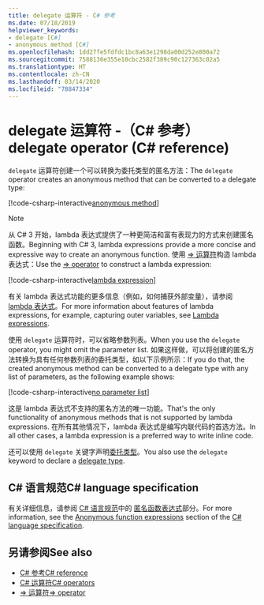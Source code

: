 ```yaml
---
title: delegate 运算符 - C# 参考
ms.date: 07/18/2019
helpviewer_keywords:
- delegate [C#]
- anonymous method [C#]
ms.openlocfilehash: 1dd27fe5fdfdc1bc8a63e1298da00d252e800a72
ms.sourcegitcommit: 7588136e355e10cbc2582f389c90c127363c02a5
ms.translationtype: HT
ms.contentlocale: zh-CN
ms.lasthandoff: 03/14/2020
ms.locfileid: "78847334"
---
```

# <a name="delegate-operator-c-reference"></a><span data-ttu-id="34c81-102">delegate 运算符 -（C# 参考）</span><span class="sxs-lookup"><span data-stu-id="34c81-102">delegate operator (C# reference)</span></span>

<span data-ttu-id="34c81-103">`delegate` 运算符创建一个可以转换为委托类型的匿名方法：</span><span class="sxs-lookup"><span data-stu-id="34c81-103">The `delegate` operator creates an anonymous method that can be converted to a delegate type:</span></span>

[!code-csharp-interactive[anonymous method](snippets/DelegateOperator.cs#AnonymousMethod)]

> [!NOTE]
> <span data-ttu-id="34c81-104">从 C# 3 开始，lambda 表达式提供了一种更简洁和富有表现力的方式来创建匿名函数。</span><span class="sxs-lookup"><span data-stu-id="34c81-104">Beginning with C# 3, lambda expressions provide a more concise and expressive way to create an anonymous function.</span></span> <span data-ttu-id="34c81-105">使用 [=> 运算符](lambda-operator.md)构造 lambda 表达式：</span><span class="sxs-lookup"><span data-stu-id="34c81-105">Use the [=> operator](lambda-operator.md) to construct a lambda expression:</span></span>
>
> [!code-csharp-interactive[lambda expression](snippets/DelegateOperator.cs#Lambda)]
>
> <span data-ttu-id="34c81-106">有关 lambda 表达式功能的更多信息（例如，如何捕获外部变量），请参阅 [lambda 表达式](../../programming-guide/statements-expressions-operators/lambda-expressions.md)。</span><span class="sxs-lookup"><span data-stu-id="34c81-106">For more information about features of lambda expressions, for example, capturing outer variables, see [Lambda expressions](../../programming-guide/statements-expressions-operators/lambda-expressions.md).</span></span>

<span data-ttu-id="34c81-107">使用 `delegate` 运算符时，可以省略参数列表。</span><span class="sxs-lookup"><span data-stu-id="34c81-107">When you use the `delegate` operator, you might omit the parameter list.</span></span> <span data-ttu-id="34c81-108">如果这样做，可以将创建的匿名方法转换为具有任何参数列表的委托类型，如以下示例所示：</span><span class="sxs-lookup"><span data-stu-id="34c81-108">If you do that, the created anonymous method can be converted to a delegate type with any list of  parameters, as the following example shows:</span></span>

[!code-csharp-interactive[no parameter list](snippets/DelegateOperator.cs#WithoutParameterList)]

<span data-ttu-id="34c81-109">这是 lambda 表达式不支持的匿名方法的唯一功能。</span><span class="sxs-lookup"><span data-stu-id="34c81-109">That's the only functionality of anonymous methods that is not supported by lambda expressions.</span></span> <span data-ttu-id="34c81-110">在所有其他情况下，lambda 表达式是编写内联代码的首选方法。</span><span class="sxs-lookup"><span data-stu-id="34c81-110">In all other cases, a lambda expression is a preferred way to write inline code.</span></span>

<span data-ttu-id="34c81-111">还可以使用 `delegate` 关键字声明[委托类型](../builtin-types/reference-types.md#the-delegate-type)。</span><span class="sxs-lookup"><span data-stu-id="34c81-111">You also use the `delegate` keyword to declare a [delegate type](../builtin-types/reference-types.md#the-delegate-type).</span></span>

## <a name="c-language-specification"></a><span data-ttu-id="34c81-112">C# 语言规范</span><span class="sxs-lookup"><span data-stu-id="34c81-112">C# language specification</span></span>

<span data-ttu-id="34c81-113">有关详细信息，请参阅 [C# 语言规范](~/_csharplang/spec/introduction.md)中的 [匿名函数表达式](~/_csharplang/spec/expressions.md#anonymous-function-expressions)部分。</span><span class="sxs-lookup"><span data-stu-id="34c81-113">For more information, see the [Anonymous function expressions](~/_csharplang/spec/expressions.md#anonymous-function-expressions) section of the [C# language specification](~/_csharplang/spec/introduction.md).</span></span>

## <a name="see-also"></a><span data-ttu-id="34c81-114">另请参阅</span><span class="sxs-lookup"><span data-stu-id="34c81-114">See also</span></span>

- [<span data-ttu-id="34c81-115">C# 参考</span><span class="sxs-lookup"><span data-stu-id="34c81-115">C# reference</span></span>](../index.md)
- [<span data-ttu-id="34c81-116">C# 运算符</span><span class="sxs-lookup"><span data-stu-id="34c81-116">C# operators</span></span>](index.md)
- [<span data-ttu-id="34c81-117">=> 运算符</span><span class="sxs-lookup"><span data-stu-id="34c81-117">=> operator</span></span>](lambda-operator.md)
